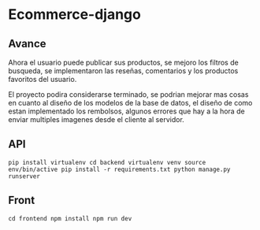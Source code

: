 # Ecommerce-django

## Avance

Ahora el usuario puede publicar sus productos, se mejoro los filtros de
busqueda, se implementaron las reseñas, comentarios y los productos favoritos
del usuario.

El proyecto podira considerarse terminado, se podrian mejorar mas cosas en
cuanto al diseño de los modelos de la base de datos, el diseño de como estan
implementado los rembolsos, algunos errores que hay a la hora de enviar
multiples imagenes desde el cliente al servidor.

## API

`pip install virtualenv cd backend virtualenv venv source env/bin/active pip install -r requirements.txt python manage.py runserver`

## Front

`cd frontend npm install npm run dev`
